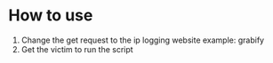 # How to use
1. Change the get request to the ip logging website example: grabify
2. Get the victim to run the script
